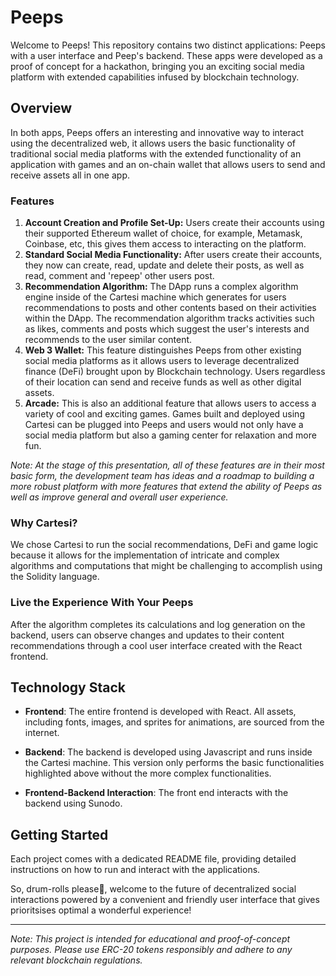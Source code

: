 # Peeps

Welcome to Peeps! This repository contains two distinct applications: Peeps with a user interface and Peep's backend. These apps were developed as a proof of concept for a hackathon, bringing you an exciting social media platform with extended capabilities infused by blockchain technology.

## Overview

In both apps, Peeps offers an interesting and innovative way to interact using the decentralized web, it allows users the basic functionality of traditional social media platforms with the extended functionality of an application with games and an on-chain wallet that allows users to send and receive assets all in one app.

### Features

1. **Account Creation and Profile Set-Up:** Users create their accounts using their supported Ethereum wallet of choice, for example, Metamask, Coinbase, etc, this gives them access to interacting on the platform.
2. **Standard Social Media Functionality:** After users create their accounts, they now can create, read, update and delete their posts, as well as read, comment and 'repeep' other users post.
3. **Recommendation Algorithm:** The DApp runs a complex algorithm engine inside of the Cartesi machine which generates for users recommendations to posts and other contents based on their activities within the DApp. The recommendation algorithm tracks activities such as likes, comments and posts which suggest the user's interests and recommends to the user similar content.
4. **Web 3 Wallet:** This feature distinguishes Peeps from other existing social media platforms as it allows users to leverage decentralized finance (DeFi) brought upon by Blockchain technology. Users regardless of their location can send and receive funds as well as other digital assets.
5. **Arcade:** This is also an additional feature that allows users to access a variety of cool and exciting games. Games built and deployed using Cartesi can be plugged into Peeps and users would not only have a social media platform but also a gaming center for relaxation and more fun.

*Note: At the stage of this presentation, all of these features are in their most basic form, the development team has _ideas and _a _roadmap__ to building_ a more robust platform with more features that extend the ability of Peeps _as well _as _improve__ general and_ overall user experience.*

### Why Cartesi?

We chose Cartesi to run the social recommendations, DeFi and game logic because it allows for the implementation of intricate and complex algorithms and computations that might be challenging to accomplish using the Solidity language.

### Live the Experience With Your Peeps

After the algorithm completes its calculations and log generation on the backend, users can observe changes and updates to their content recommendations through a cool user interface created with the React frontend.

## Technology Stack

- **Frontend**: The entire frontend is developed with React. All assets, including fonts, images, and sprites for animations, are sourced from the internet.

- **Backend**: The backend is developed using Javascript and runs inside the Cartesi machine. This version only performs the basic functionalities highlighted above without the more complex functionalities.

- **Frontend-Backend Interaction**: The front end interacts with the backend using Sunodo.

## Getting Started

Each project comes with a dedicated README file, providing detailed instructions on how to run and interact with the applications.

So, drum-rolls please🥁, welcome to the future of decentralized social interactions powered by a convenient and friendly user interface that gives prioritsises optimal a wonderful experience!

---

*Note: This project is intended for educational and proof-of-concept purposes. Please use ERC-20 tokens responsibly and adhere to any relevant blockchain regulations.*